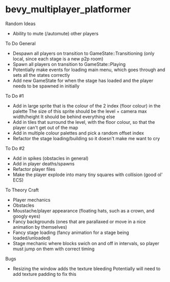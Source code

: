 # bevy_multiplayer_platformer

Random Ideas

- Ability to mute (/automute) other players

To Do General

- Despawn all players on transition to GameState::Transitioning (only local, since each stage is a new p2p room)
- Spawn all players on transition to GameState::Playing
- Potentially make events for loading main menu, which goes through and sets all the states correctly
- Add new GameState for when the stage has loaded and the player needs to be spawned in initially

To Do #1

- Add in large sprite that is the colour of the 2 index (floor colour) in the palette
  The size of this sprite should be the level + camera max width/height
  It should be behind everything else
- Add in tiles that surround the level, with the floor colour, so that the player can't get out of the map
- Add in multiple colour palettes and pick a random offset index
- Refactor the stage loading/building so it doesn't make me want to cry

To Do #2

- Add in spikes (obstacles in general)
- Add in player deaths/spawns
- Refactor player files
- Make the player explode into many tiny squares with collision (good ol' ECS)

To Theory Craft

- Player mechanics
- Obstacles
- Moustache/player appearance (floating hats, such as a crown, and googly eyes)
- Fancy backgrounds (ones that are parallaxed or move in a nice animation by themselves)
- Fancy stage loading (fancy animation for a stage being loaded/unloaded)
- Stage mechanic where blocks swich on and off in intervals, so player must jump on them with correct timing

Bugs

- Resizing the window adds the texture bleeding
  Potentially will need to add texture padding to fix this
